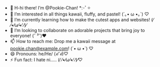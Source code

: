 - 👋 H-hi there! I’m @Pookie-Chan! *:･ﾟ✧
- 👀 I’m interested in all things kawaii, fluffy, and pastel! (´｡• ω •｡`) ♡
- 🌱 I’m currently learning how to make the cutest apps and websites! (⁄ ⁄•⁄ω⁄•⁄ ⁄)⁄
- 💞️ I’m looking to collaborate on adorable projects that bring joy to everyone! (˘ ³˘)❤
- 📫 How to reach me: Drop me a kawaii message at pookie.chan@example.com! (´• ω •`) ♡
- 😄 Pronouns: he/He/ (*ฅ́˘ฅ̀*)♡
- ⚡ Fun fact: I hate ni..... (⁄ ⁄•⁄ω⁄•⁄ ⁄)⁄♡
